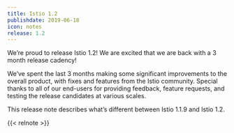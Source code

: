 ```yaml
---
title: Istio 1.2
publishdate: 2019-06-18
icon: notes
release: 1.2
---
```


We’re proud to release Istio 1.2!  We are excited that we are back with a 3 month release cadency!

We’ve spent the last 3 months making some significant improvements to the overall product,
with fixes and features from the Istio community. Special thanks to all of our end-users for
providing feedback, feature requests, and testing the release candidates at various scales.

This release note describes what’s different between Istio 1.1.9 and Istio 1.2.

{{< relnote >}}
